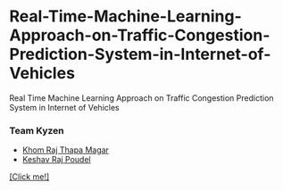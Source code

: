 # Real-Time-Machine-Learning-Approach-on-Traffic-Congestion-Prediction-System-in-Internet-of-Vehicles
Real Time Machine Learning Approach on Traffic Congestion Prediction System in Internet of Vehicles




### Team Kyzen
* [Khom Raj Thapa Magar](https://khomz.github.io/)
* [Keshav Raj Poudel](https://github.com/Keshav-46)



[[Click me!]](https://khomz.github.io/)